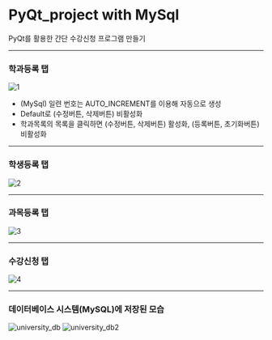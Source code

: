 # PyQt_project with MySql
PyQt를 활용한 간단 수강신청 프로그램 만들기
***
### 학과등록 탭
![1](https://user-images.githubusercontent.com/69666784/93539318-621c1780-f98b-11ea-9ab3-e6e67bc3756e.PNG)
* (MySql) 일련 번호는 AUTO_INCREMENT를 이용해 자동으로 생성
* Default로 (수정버튼, 삭제버튼) 비활성화
* 학과목록의 목록을 클릭하면 (수정버튼, 삭제버튼) 활성화, (등록버튼, 초기화버튼) 비활성화
***
### 학생등록 탭
![2](https://user-images.githubusercontent.com/69666784/93539321-634d4480-f98b-11ea-8178-4677e20df8e1.PNG)

***
### 과목등록 탭
![3](https://user-images.githubusercontent.com/69666784/93539323-647e7180-f98b-11ea-9ee5-ac587d442e13.PNG)
***
### 수강신청 탭
![4](https://user-images.githubusercontent.com/69666784/93539327-67796200-f98b-11ea-9001-bf6a9ba7e701.PNG)
***
### 데이터베이스 시스템(MySQL)에 저장된 모습

![university_db](https://user-images.githubusercontent.com/69666784/94211855-8dfc4780-ff0d-11ea-83f3-5a49de787444.PNG)
![university_db2](https://user-images.githubusercontent.com/69666784/94211857-8e94de00-ff0d-11ea-8aea-e306d640d57b.PNG)

